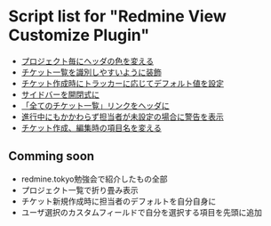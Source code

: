 # Script list for "Redmine View Customize Plugin"

* [プロジェクト毎にヘッダの色を変える](https://github.com/onozaty/redmine-view-customize-scripts/blob/master/change_header_color_by_project.css)
* [チケット一覧を識別しやすいように装飾](https://github.com/onozaty/redmine-view-customize-scripts/blob/master/decorate_issue_list.css)
* [チケット作成時にトラッカーに応じてデフォルト値を設定](https://github.com/onozaty/redmine-view-customize-scripts/blob/master/set_default_value_at_change_tracker.js)
* [サイドバーを開閉式に](https://github.com/onozaty/redmine-view-customize-scripts/blob/master/toggle_sidebar.js)
* [「全てのチケット一覧」リンクをヘッダに](https://github.com/onozaty/redmine-view-customize-scripts/blob/master/add_issues_link_on_header.js)
* [進行中にもかかわらず担当者が未設定の場合に警告を表示](https://github.com/onozaty/redmine-view-customize-scripts/blob/master/show_alert_if_not_assign.js)
* [チケット作成、編集時の項目名を変える](https://github.com/onozaty/redmine-view-customize-scripts/blob/master/show_alert_if_not_assign.js)


## Comming soon

* redmine.tokyo勉強会で紹介したもの全部
* プロジェクト一覧で折り畳み表示
* チケット新規作成時に担当者のデフォルトを自分自身に
* ユーザ選択のカスタムフィールドで自分を選択する項目を先頭に追加

